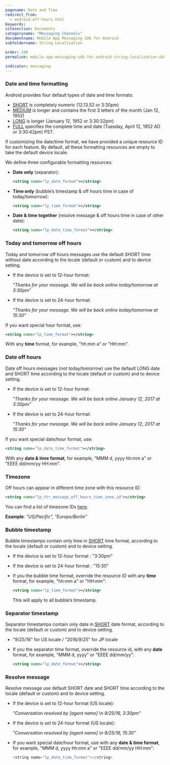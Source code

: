```yaml
---
pagename: Date and Time
redirect_from:
  - android-off-hours.html
Keywords:
sitesection: Documents
categoryname: "Messaging Channels"
documentname: Mobile App Messaging SDK for Android
subfoldername: String Localization

order: 240
permalink: mobile-app-messaging-sdk-for-android-string-localization-date-and-time.html

indicator: messaging
---
```


### Date and time formatting

Android provides four default types of date and time formats:

- [SHORT](https://developer.android.com/reference/java/text/DateFormat.html#SHORT) is completely numeric (12.13.52 or 3:30pm)
- [MEDIUM](https://developer.android.com/reference/java/text/DateFormat.html#MEDIUM) is longer and contains the first 3 letters of the month (Jan 12, 1952)
- [LONG](https://developer.android.com/reference/java/text/DateFormat.html#LONG) is longer (January 12, 1952 or 3:30:32pm)
- [FULL](https://developer.android.com/reference/java/text/DateFormat.html#FULL) specifies the complete time and date (Tuesday, April 12, 1952 AD or 3:30:42pm) PST.

If customizing the date/time format, we have provided a unique resource ID for each feature. By default, all these formatting resources are empty to take the default device locale.

We define three configurable formatting resources:

- **Date only** (separator):

   ```xml
   <string name="lp_date_format"></string>
   ```

- **Time only** (bubble’s timestamp & off hours time in case of today/tomorrow):

   ```xml
   <string name="lp_time_format"></string>
   ```

- **Date & time together** (resolve message & off hours time in case of other date):

   ```xml
   <string name="lp_date_time_format"></string>
   ```


### Today and tomorrow off hours 
Today and tomorrow off hours messages use the default SHORT time without date according to the locale (default or custom) and to device setting.

- If the device is set to 12-hour format:
  
   *"Thanks for your message. We will be back online today/tomorrow at 3:30pm"*

- If the device is set to 24-hour format:
  
   *"Thanks for your message. We will be back online today/tomorrow at 15:30"*

If you want special hour format, use:

```xml
<string name="lp_time_format"></string>
```

With any **time** format, for example, "hh:mm a" or "HH:mm".

### Date off hours

Date off hours messages (not today/tomorrow) use the default LONG date and SHORT time according to the locale (default or custom) and to device setting.

- If the device is set to 12-hour format:
  
   *"Thanks for your message. We will be back online January 12, 2017 at 3:30pm"*

- If the device is set to 24-hour format:
  
   *"Thanks for your message. We will be back online January 12, 2017 at 15:30"*

If you want special date/hour format, use:

```xml
<string name="lp_date_time_format"></string>
```

With any **date & time format**, for example, "MMM d, yyyy hh:mm a" or "EEEE dd/mm/yy HH:mm".

###  Timezone

Off hours can appear in different time zone with this resource ID:

```xml
<string name="lp_ttr_message_off_hours_time_zone_id"></string>
```

You can find a list of timezone IDs [here](https://garygregory.wordpress.com/2013/06/18/what-are-the-java-timezone-ids/).

**Example**: _"US/Pacific", "Europe/Berlin"_

### Bubble timestamp

Bubble timestamps contain only time in [SHORT](https://developer.android.com/reference/java/text/DateFormat.html#SHORT) time format, according to the locale (default or custom) and to device setting.

- If the device is set to 12-hour format : "3:30pm"
- If the device is set to 24-hour format : "15:30"
- If you the bubble time format, override the resource ID with any **time** format, for example, "hh:mm a" or "HH:mm":

   ```xml
   <string name="lp_time_format"></string>
   ```

   This will apply to all bubble’s timestamp.

### Separator timestamp

Separator timestamps contain only date in [SHORT](https://developer.android.com/reference/java/text/DateFormat.html#SHORT) date format, according to the locale (default or custom) and to device setting.

- "9/25/16" for US locale / "2016/9/25" for JP locale
- If you the separator time format, override the resource id, with any **date** format, for example, "MMM d, yyyy" or "EEEE dd/mm/yy":

   ```xml
   <string name="lp_date_format"></string>
   ```

### Resolve message

Resolve message use default SHORT date and SHORT time according to the locale (default or custom) and to device setting.

- If the device is set to 12-hour format (US locale):

  *"Conversation resolved by [agent name] \n 9/25/16, 3:30pm"*

- If the device is set to 24-hour format (US locale):
  
  *"Conversation resolved by [agent name] \n 9/25/16, 15:30"*

- If you want special date/hour format, use with any **date & time format**, for example, "MMM d, yyyy hh:mm a" or "EEEE dd/mm/yy HH:mm":

   ```java
   <string name="lp_date_time_format"></string>
   ```

